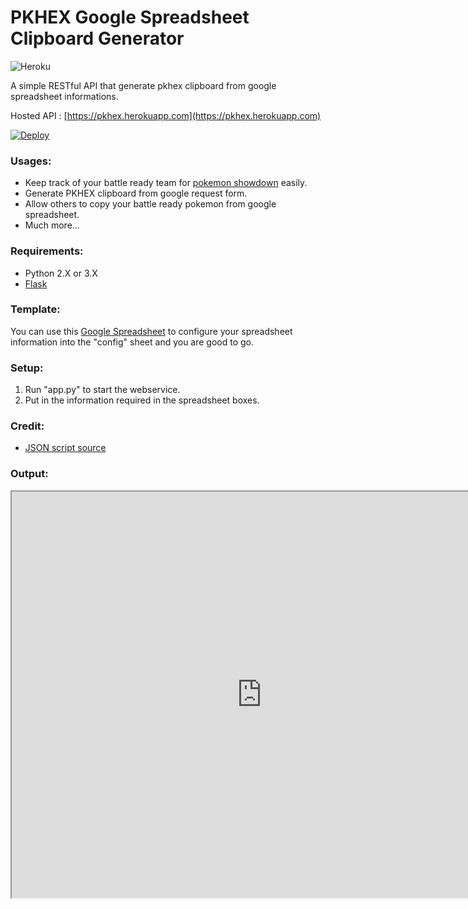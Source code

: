 # PKHEX Google Spreadsheet Clipboard Generator

![Heroku](http://heroku-badge.herokuapp.com/?app=pkhex&style=flat&svg=1)

A simple RESTful API that generate pkhex clipboard from google spreadsheet informations.

Hosted API : [https://pkhex.herokuapp.com](https://pkhex.herokuapp.com) 

[![Deploy](https://www.herokucdn.com/deploy/button.svg)](https://heroku.com/deploy)

### Usages:
- Keep track of your battle ready team for [pokemon showdown](http://pokemonshowdown.com/) easily.
- Generate PKHEX clipboard from google request form.
- Allow others to copy your battle ready pokemon from google spreadsheet.
- Much more...

### Requirements:
- Python 2.X or 3.X
- [Flask](http://flask.pocoo.org/)

### Template:
You can use this [Google Spreadsheet](https://docs.google.com/spreadsheets/d/1UhGUFz6vRir5NFJ8kf0-siQF7JFvStX5ZvMYCHihlA4/edit?usp=sharing) to configure your spreadsheet information into the "config" sheet and you are good to go.

### Setup:
1. Run "app.py" to start the webservice.
2. Put in the information required in the spreadsheet boxes.


### Credit:
- [JSON script source](https://script.google.com/d/143u0RLuppsmYJ0B3wzo6i0jZYSfIFV2NLJMHPM-Sqczpr9bLwdffc-Wx/edit?usp=sharing)

### Output:
<iframe width="800" height="650" src="https://pkhex.herokuapp.com/spreadsheet/1UhGUFz6vRir5NFJ8kf0-siQF7JFvStX5ZvMYCHihlA4/Sheet2/1"></iframe>


